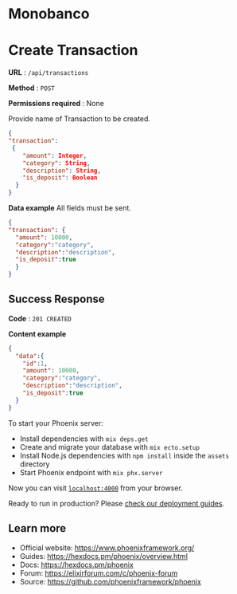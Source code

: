 # Monobanco

# Create Transaction

**URL** : `/api/transactions`

**Method** : `POST`

**Permissions required** : None


Provide name of Transaction to be created.

```json
{
"transaction":
 {
    "amount": Integer,
    "category": String,
    "description": String,
    "is_deposit": Boolean
  }
}
```

**Data example** All fields must be sent.

```json
{
"transaction": {
  "amount": 10000,
  "category":"category",
  "description":"description",
  "is_deposit":true
  }
}
```

## Success Response

**Code** : `201 CREATED`

**Content example**

```json
{
  "data":{
    "id":1,
    "amount": 10000,
    "category":"category",
    "description":"description",
    "is_deposit":true
  }
}
```

To start your Phoenix server:

  * Install dependencies with `mix deps.get`
  * Create and migrate your database with `mix ecto.setup`
  * Install Node.js dependencies with `npm install` inside the `assets` directory
  * Start Phoenix endpoint with `mix phx.server`

Now you can visit [`localhost:4000`](http://localhost:4000) from your browser.

Ready to run in production? Please [check our deployment guides](https://hexdocs.pm/phoenix/deployment.html).

## Learn more

  * Official website: https://www.phoenixframework.org/
  * Guides: https://hexdocs.pm/phoenix/overview.html
  * Docs: https://hexdocs.pm/phoenix
  * Forum: https://elixirforum.com/c/phoenix-forum
  * Source: https://github.com/phoenixframework/phoenix
